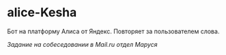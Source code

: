 # alice-Kesha

Бот на платформу Алиса от Яндекс.
Повторяет за пользователем слова.


*Задание на собеседовании в Mail.ru отдел Маруся*
